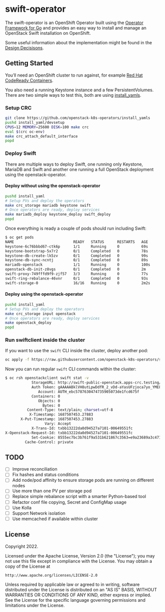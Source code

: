 # swift-operator
The swift-operator is an OpenShift Operator built using the
[Operator Framework for Go](https://github.com/operator-framework) and provides
an easy way to install and manage an OpenStack Swift installation on OpenShift.

Some useful information about the implementation might be found in the [Design
Decisisons](docs/design-decisions.md).

## Getting Started
You’ll need an OpenShift cluster to run against, for example [Red Hat CodeReady Containers](https://access.redhat.com/documentation/en-us/red_hat_codeready_containers/2.0/html/getting_started_guide/index).

You also need a running Keystone instance and a few PersistentVolumes. There
are two simple ways to test this, both are using [install_yamls](https://github.com/openstack-k8s-operators/install_yamls).


### Setup CRC
```bash
git clone https://github.com/openstack-k8s-operators/install_yamls
pushd install_yaml/devsetup
CPUS=12 MEMORY=25600 DISK=100 make crc
eval $(crc oc-env)
make crc_attach_default_interface
popd
```

### Deploy Swift
There are multiple ways to deploy Swift, one running only Keystone, MariaDB and
Swift and another one running a full OpenStack deployment using the
openstack-operator.

#### Deploy without using the openstack-operator
```sh
pushd install_yaml
# Setup PVs and deploy the operators
make crc_storage mariadb keystone swift
# Once operators are ready, deploy services
make mariadb_deploy keystone_deploy swift_deploy
popd
```

Once everything is ready a couple of pods should run including Swift:
```sh
$ oc get pods
NAME                           READY   STATUS      RESTARTS   AGE
keystone-6c76bbbd67-ctk6p      1/1     Running     0          69s
keystone-bootstrap-5x7r2       0/1     Completed   0          78s
keystone-db-create-lk5zv       0/1     Completed   0          99s
keystone-db-sync-ncntj         0/1     Completed   0          89s
mariadb-openstack              1/1     Running     0          100s
openstack-db-init-z8vgs        0/1     Completed   0          2m
swift-proxy-749fffd9f9-zjf57   3/3     Running     0          77s
swift-ring-rebalance-46vnr     0/1     Completed   0          93s
swift-storage-0                16/16   Running     0          2m2s
```

#### Deploy using the openstack-operator
```sh
pushd install_yaml
# Setup PVs and deploy the operators
make crc_storage input openstack
# Once operators are ready, deploy services
make openstack_deploy
popd
```

### Run swiftclient inside the cluster
If you want to use the `swift` CLI inside the cluster, deploy another pod:

```sh
oc apply -f https://raw.githubusercontent.com/openstack-k8s-operators/swift-operator/main/config/samples/swiftclient.yaml
```

Now you can run regular `swift` CLI commands within the cluster:

```sh
$ oc rsh openstackclient swift stat -v
            StorageURL: http://swift-public-openstack.apps-crc.testing/v1/AUTH_ebc5...
            Auth Token: gAAAAABklVH8utLpwDdfR_2_vDd-aYasUFzjoca7yo_YME8RUbiwyqhK6qp...
               Account: AUTH_ebc5787630474735905073de1fcd675f
            Containers: 0
               Objects: 0
                 Bytes: 0
          Content-Type: text/plain; charset=utf-8
           X-Timestamp: 1687507453.27883
       X-Put-Timestamp: 1687507453.27883
                  Vary: Accept
            X-Trans-Id: txbb13222da0d94527a7101-00649551fc
X-Openstack-Request-Id: txbb13222da0d94527a7101-00649551fc
            Set-Cookie: 8555ec7bc3b761f9a531b621867c3563=e9a23689a3c471db8c6babe532...
         Cache-Control: private
```


## TODO

- [ ] Improve reconciliation
- [ ] Fix hashes and status conditions
- [ ] Add node/pod affinity to ensure storage pods are running on different nodes
- [ ] Use more than one PV per storage pod
- [ ] Replace simple rebalance script with a smarter Python-based tool
- [ ] Refactor conf file copying, Secret and ConfigMap usage
- [ ] Use Kolla
- [ ] Support Network isolation
- [ ] Use memcached if available within cluster

## License

Copyright 2022.

Licensed under the Apache License, Version 2.0 (the "License");
you may not use this file except in compliance with the License.
You may obtain a copy of the License at

    http://www.apache.org/licenses/LICENSE-2.0

Unless required by applicable law or agreed to in writing, software
distributed under the License is distributed on an "AS IS" BASIS,
WITHOUT WARRANTIES OR CONDITIONS OF ANY KIND, either express or implied.
See the License for the specific language governing permissions and
limitations under the License.
